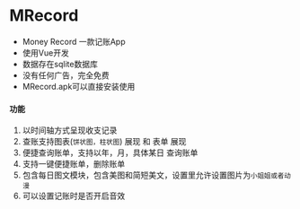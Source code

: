 # MRecord
* Money Record 一款记账App
* 使用Vue开发
* 数据存在sqlite数据库
* 没有任何广告，完全免费
* MRecord.apk可以直接安装使用

#### 功能

1. 以时间轴方式呈现收支记录
2. 查账支持图表(`饼状图，柱状图`) 展现 和 表单 展现
3. 便捷查询账单，支持以年，月，具体某日 查询账单
4. 支持一键便捷账单，删除账单
5. 包含每日图文模块，包含美图和简短美文，设置里允许设置图片为`小姐姐或者动漫`
6. 可以设置记账时是否开启音效
